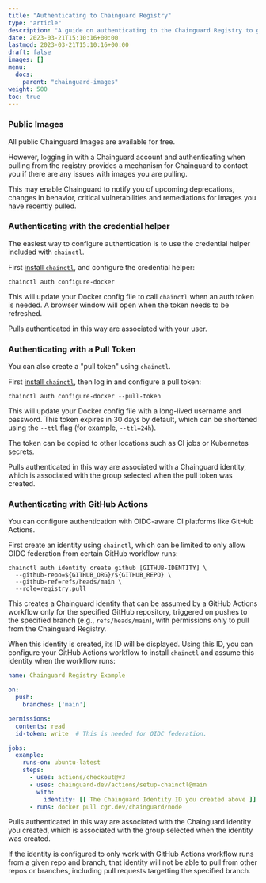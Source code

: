 ```yaml
---
title: "Authenticating to Chainguard Registry"
type: "article"
description: "A guide on authenticating to the Chainguard Registry to get images"
date: 2023-03-21T15:10:16+00:00
lastmod: 2023-03-21T15:10:16+00:00
draft: false
images: []
menu:
  docs:
    parent: "chainguard-images"
weight: 500
toc: true
---
```


### Public Images

All public Chainguard Images are available for free.

However, logging in with a Chainguard account and authenticating when pulling from the registry provides a mechanism for Chainguard to contact you if there are any issues with images you are pulling.

This may enable Chainguard to notify you of upcoming deprecations, changes in behavior, critical vulnerabilities and remediations for images you have recently pulled.

### Authenticating with the credential helper

The easiest way to configure authentication is to use the credential helper included with `chainctl`.

First [install `chainctl`](../..//chainguard-enforce/how-to-install-chainctl/), and configure the credential helper:

```
chainctl auth configure-docker
```

This will update your Docker config file to call `chainctl` when an auth token is needed. A browser window will open when the token needs to be refreshed.

Pulls authenticated in this way are associated with your user.

### Authenticating with a Pull Token

You can also create a "pull token" using `chainctl`.

First [install `chainctl`](../..//chainguard-enforce/how-to-install-chainctl/), then log in and configure a pull token:

```
chainctl auth configure-docker --pull-token
```

This will update your Docker config file with a long-lived username and password. This token expires in 30 days by default, which can be shortened using the `--ttl` flag (for example, `--ttl=24h`).

The token can be copied to other locations such as CI jobs or Kubernetes secrets.

Pulls authenticated in this way are associated with a Chainguard identity, which is associated with the group selected when the pull token was created.

### Authenticating with GitHub Actions

You can configure authentication with OIDC-aware CI platforms like GitHub Actions.

First create an identity using `chainctl`, which can be limited to only allow OIDC federation from certain GitHub workflow runs:

```
chainctl auth identity create github [GITHUB-IDENTITY] \
  --github-repo=${GITHUB_ORG}/${GITHUB_REPO} \
  --github-ref=refs/heads/main \
  --role=registry.pull
```

This creates a Chainguard identity that can be assumed by a GitHub Actions workflow only for the specified GitHub repository, triggered on pushes to the specified branch (e.g., `refs/heads/main`), with permissions only to pull from the Chainguard Registry.

When this identity is created, its ID will be displayed. Using this ID, you can configure your GitHub Actions workflow to install `chainctl` and assume this identity when the workflow runs:

```yaml
name: Chainguard Registry Example

on:
  push:
    branches: ['main']

permissions:
  contents: read
  id-token: write  # This is needed for OIDC federation.

jobs:
  example:
    runs-on: ubuntu-latest
    steps:
      - uses: actions/checkout@v3
      - uses: chainguard-dev/actions/setup-chainctl@main
        with:
          identity: [[ The Chainguard Identity ID you created above ]]
      - runs: docker pull cgr.dev/chainguard/node
```

Pulls authenticated in this way are associated with the Chainguard identity you created, which is associated with the group selected when the identity was created.

If the identity is configured to only work with GitHub Actions workflow runs from a given repo and branch, that identity will not be able to pull from other repos or branches, including pull requests targetting the specified branch.
